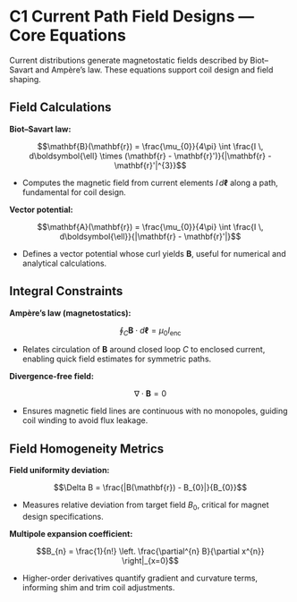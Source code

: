 # C1 Current Path Field Designs — Core Equations

Current distributions generate magnetostatic fields described by Biot–Savart and Ampère’s law. These equations support coil design and field shaping.

## Field Calculations
**Biot–Savart law:**

$$\mathbf{B}(\mathbf{r}) = \frac{\mu_{0}}{4\pi} \int \frac{I \, d\boldsymbol{\ell} \times (\mathbf{r} - \mathbf{r}')}{|\mathbf{r} - \mathbf{r}'|^{3}}$$

- Computes the magnetic field from current elements $I \, d\boldsymbol{\ell}$ along a path, fundamental for coil design.

**Vector potential:**

$$\mathbf{A}(\mathbf{r}) = \frac{\mu_{0}}{4\pi} \int \frac{I \, d\boldsymbol{\ell}}{|\mathbf{r} - \mathbf{r}'|}$$

- Defines a vector potential whose curl yields $\mathbf{B}$, useful for numerical and analytical calculations.

## Integral Constraints
**Ampère’s law (magnetostatics):**

$$\oint_{C} \mathbf{B} \cdot d\boldsymbol{\ell} = \mu_{0} I_{\text{enc}}$$

- Relates circulation of $\mathbf{B}$ around closed loop $C$ to enclosed current, enabling quick field estimates for symmetric paths.

**Divergence-free field:**

$$\nabla \cdot \mathbf{B} = 0$$

- Ensures magnetic field lines are continuous with no monopoles, guiding coil winding to avoid flux leakage.

## Field Homogeneity Metrics
**Field uniformity deviation:**

$$\Delta B = \frac{|B(\mathbf{r}) - B_{0}|}{B_{0}}$$

- Measures relative deviation from target field $B_{0}$, critical for magnet design specifications.

**Multipole expansion coefficient:**

$$B_{n} = \frac{1}{n!} \left. \frac{\partial^{n} B}{\partial x^{n}} \right|_{x=0}$$

- Higher-order derivatives quantify gradient and curvature terms, informing shim and trim coil adjustments.
